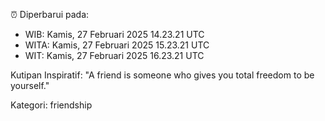 ⏰ Diperbarui pada:
- WIB: Kamis, 27 Februari 2025 14.23.21 UTC
- WITA: Kamis, 27 Februari 2025 15.23.21 UTC
- WIT: Kamis, 27 Februari 2025 16.23.21 UTC

Kutipan Inspiratif:
"A friend is someone who gives you total freedom to be yourself."


Kategori: friendship

